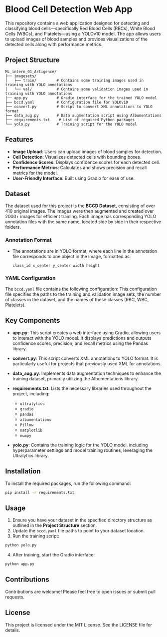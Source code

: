 # Blood Cell Detection Web App

This repository contains a web application designed for detecting and classifying blood cells—specifically Red Blood Cells (RBCs), White Blood Cells (WBCs), and Platelets—using a YOLOv10 model. The app allows users to upload images of blood samples and provides visualizations of the detected cells along with performance metrics.

## Project Structure

```
ML_intern_01_Artigence/
├── imagesets/
│   ├── train/         # Contains some training images used in training with YOLO annotations
│   └── val/           # Contains some validation images used in training with YOLO annotations
├── app.py             # Gradio interface for the trained YOLO model
├── bccd.yaml          # Configuration file for YOLOv10
├── convert.py         # Script to convert XML annotations to YOLO format
├── data_aug.py        # Data augmentation script using Albumentations
├── requirements.txt    # List of required Python packages
└── yolo.py            # Training script for the YOLO model
```

## Features

- **Image Upload**: Users can upload images of blood samples for detection.
- **Cell Detection**: Visualizes detected cells with bounding boxes.
- **Confidence Scores**: Displays confidence scores for each detected cell.
- **Performance Metrics**: Calculates and shows precision and recall metrics for the model.
- **User-Friendly Interface**: Built using Gradio for ease of use.

## Dataset
The dataset used for this project is the **BCCD Dataset**, consisting of over 410 original images. The images were then augmented and created over 2000+ images for efficient training. Each image has corresponding YOLO annotation files with the same name, located side by side in their respective folders.

### Annotation Format
- The annotations are in YOLO format, where each line in the annotation file corresponds to one object in the image, formatted as:
  ```
  class_id x_center y_center width height
  ```

### YAML Configuration
The `bccd.yaml` file contains the following configuration:
This configuration file specifies the paths to the training and validation image sets, the number of classes in the dataset, and the names of these classes (RBC, WBC, Platelets).


## Key Components

- **app.py**: This script creates a web interface using Gradio, allowing users to interact with the YOLO model. It displays predictions and outputs confidence scores, precision, and recall metrics using the Pandas library.
  
- **convert.py**: This script converts XML annotations to YOLO format. It is particularly useful for projects that previously used XML for annotations.
  
- **data_aug.py**: Implements data augmentation techniques to enhance the training dataset, primarily utilizing the Albumentations library.

- **requirements.txt**: Lists the necessary libraries used throughout the project, including:
  - `ultralytics`
  - `gradio`
  - `pandas`
  - `albumentations`
  - `Pillow`
  - `matplotlib`
  - `numpy`

- **yolo.py**: Contains the training logic for the YOLO model, including hyperparameter settings and model training routines, leveraging the Ultralytics library.

## Installation

To install the required packages, run the following command:

```bash
pip install -r requirements.txt
```

## Usage

1. Ensure you have your dataset in the specified directory structure as outlined in the **Project Structure** section.
2. Update the `bccd.yaml` file paths to point to your dataset location.
3. Run the training script:

```bash
python yolo.py
```

4. After training, start the Gradio interface:

```bash
python app.py
```
## Contributions

Contributions are welcome! Please feel free to open issues or submit pull requests.

## License

This project is licensed under the MIT License. See the LICENSE file for details.



   

